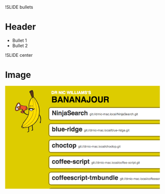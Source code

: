 !SLIDE bullets
# Header #

* Bullet 1
* Bullet 2


!SLIDE center
# Image #

![Bananajour Example](../images/bananajour-example.png)
